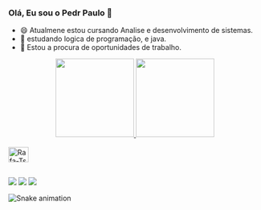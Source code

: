 ### Olá, Eu sou o Pedr Paulo 👋

- 😄 Atualmene estou cursando Analise e desenvolvimento de sistemas.
- 🌱 estudando logica de programação, e java. 
- 🔭 Estou a procura de oportunidades de trabalho. 

<div align="center">
  <a href="https://github.com/pedropaulodev">
  <img height="156em" src="https://github-readme-stats.vercel.app/api?username=pedropaulodev&show_icons=true&theme=dark&include_all_commits=true&count_private=true"/>
  <img height="156em" src="https://github-readme-stats.vercel.app/api/top-langs/?username=pedropaulodev&layout=compact&langs_count=7&theme=dark"/>
</div>


<div style="display: inline_block"><br>
 <img align="center" alt="Rafa-Ts" height="30" width="40"  src="https://cdn.jsdelivr.net/gh/devicons/devicon/icons/java/java-original.svg" />
</div>

##

<div>
<a href="https://instagram.com/pedro.ppsilva/" target="_blank"><img src="https://img.shields.io/badge/-Instagram-%23E4405F?style=for-the-badge&logo=instagram&logoColor=white" target="_blank"></a>
<a href="https://www.linkedin.com/in/pedropaulotec/" target="_blank"><img src="https://img.shields.io/badge/-LinkedIn-%230077B5?style=for-the-badge&logo=linkedin&logoColor=white" target="_blank"></a>
<a href="https://www.facebook.com/profile.php?id=100000632188748" target="_blank"><img src="https://img.shields.io/badge/Facebook-1877F2?style=for-the-badge&logo=facebook&logoColor=white" target="_blank"></a>
</div>

![Snake animation](https://github.com/pedropaulodev/pedropaulodev/blob/output/github-contribution-grid-snake.svg)

